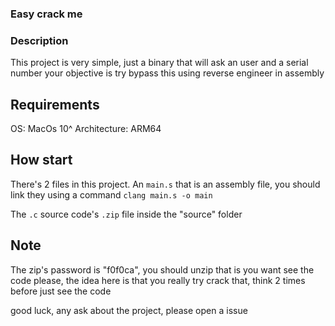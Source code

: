 ### Easy crack me


### Description

This project is very simple, just a binary that will ask an user and a serial number
your objective is try bypass this using reverse engineer in assembly

## Requirements

OS: MacOs 10^
Architecture: ARM64

## How start

There's 2 files in this project.
An `main.s` that is an assembly file, you should link they using a command
`clang main.s -o main`

The `.c` source code's `.zip` file inside the "source" folder

## Note 
The zip's password is "f0f0ca", you should unzip that is you want see the code
please, the idea here is that you really try crack that, think 2 times before just see the code  


good luck, any ask about the project, please open a issue
